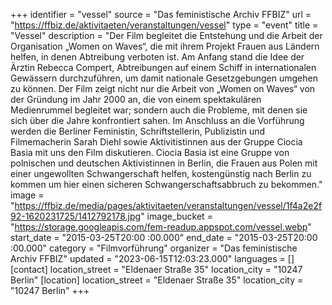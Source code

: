 +++
identifier = "vessel"
source = "Das feministische Archiv FFBIZ"
url = "https://ffbiz.de/aktivitaeten/veranstaltungen/vessel"
type = "event"
title = "Vessel"
description = "Der Film begleitet die Entstehung und die Arbeit der Organisation „Women on Waves“, die mit ihrem Projekt Frauen aus Ländern helfen, in denen Abtreibung verboten ist.
Am Anfang stand die Idee der Ärztin Rebecca Compert, Abtreibungen auf einem Schiff in internationalen Gewässern durchzuführen, um damit nationale Gesetzgebungen umgehen zu können. Der Film zeigt nicht nur die Arbeit von „Women on Waves“ von der Gründung im Jahr 2000 an, die von einem spektakulären Medienrummel begleitet war; sondern auch die Probleme, mit denen sie sich über die Jahre konfrontiert sahen.
Im Anschluss an die Vorführung werden die Berliner Feministin, Schriftstellerin, Publizistin und Filmemacherin Sarah Diehl sowie Aktivitistinnen aus der Gruppe Ciocia Basia mit uns den Film diskutieren. Ciocia Basia ist eine Gruppe von polnischen und deutschen Aktivistinnen in Berlin, die Frauen aus Polen mit einer ungewollten Schwangerschaft helfen, kostengünstig nach Berlin zu kommen um hier einen sicheren Schwangerschaftsabbruch zu bekommen."
image = "https://ffbiz.de/media/pages/aktivitaeten/veranstaltungen/vessel/1f4a2e2f92-1620231725/1412792178.jpg"
image_bucket = "https://storage.googleapis.com/fem-readup.appspot.com/vessel.webp"
start_date = "2015-03-25T20:00 :00.000"
end_date = "2015-03-25T20:00 :00.000"
category = "Filmvorführung"
organizer = "Das feministische Archiv FFBIZ"
updated = "2023-06-15T12:03:23.000"
languages = []
[contact]
location_street = "Eldenaer Straße 35"
location_city = "10247 Berlin"
[location]
location_street = "Eldenaer Straße 35"
location_city = "10247 Berlin"
+++
